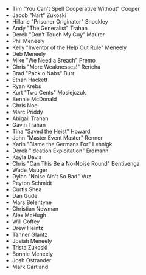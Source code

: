   * Tim "You Can't Spell Cooperative Without" Cooper
  * Jacob "Nart" Zukoski
  * Hillarie "Prisoner Originator" Shockley
  * Andy "The Generalist" Trahan
  * Derek "Don't Touch My Guy" Maurer
  * Phil Meneely
  * Kelly "Inventor of the Help Out Rule" Meneely
  * Deb Meneely
  * Mike "We Need a Breach" Premo
  * Chris "More Weaknesses!" Rericha
  * Brad "Pack o Nabs" Burr
  * Ethan Hackett
  * Ryan Krebs
  * Kurt "Two Cents" Mosiejczuk
  * Bennie McDonald
  * Chris Noel
  * Marc Priddy
  * Abigail Trahan
  * Gavin Trahan
  * Tina "Saved the Heist" Howard
  * John "Master Event Master" Renner
  * Karin "Blame the Germans For" Lehnigk
  * Derek "Ideation Exploitation" Erdmann
  * Kayla Davis
  * Chris "Can This Be a No-Noise Round" Bentivenga
  * Wade Mauger
  * Dylan "Noise Ain't So Bad" Vuz
  * Peyton Schmidt
  * Curtis Shea
  * Dan Gude
  * Mars Belentyne
  * Christian Newman
  * Alex McHugh
  * Will Coffey
  * Drew Heintz
  * Tanner Glantz
  * Josiah Meneely
  * Trista Zukoski
  * Bonnie Meneely
  * Josh Ostrander
  * Mark Gartland

